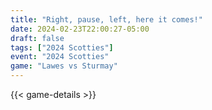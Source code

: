 ```yaml
---
title: "Right, pause, left, here it comes!"
date: 2024-02-23T22:00:27-05:00
draft: false
tags: ["2024 Scotties"]
event: "2024 Scotties"
game: "Lawes vs Sturmay"
---
```

{{< game-details >}}
<!--more-->

